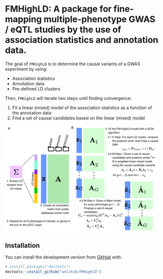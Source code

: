 
# FMHighLD: A package for fine-mapping multiple-phenotype GWAS / eQTL studies by the use of association statistics and annotation data.

<!-- badges: start -->

<!-- badges: end -->

The goal of `FMHighLD` is to determine the causal variants of a GWAS experiment by using:

- Association statistics
- Annotation data
- Pre-defined LD clusters

Then, `FMHighLD` will iterate two steps until finding convergence:

1. Fit a linear (mixed) model of the association statistics as a function of the annotation data
2. Find a set of causal candidates based on the linear (mixed) model

![](inst/figs/overview.png)

## Installation

You can install the development version from
[GitHub](https://github.com/) with:

``` r
# install.packages("devtools")
devtools::install_github("welch16/FMHighLD")
```

